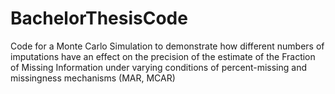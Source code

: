 # BachelorThesisCode
Code for a Monte Carlo Simulation to demonstrate how different numbers of imputations have an effect on the precision of the estimate of the Fraction of Missing Information under varying conditions of
percent-missing and missingness mechanisms (MAR, MCAR)
